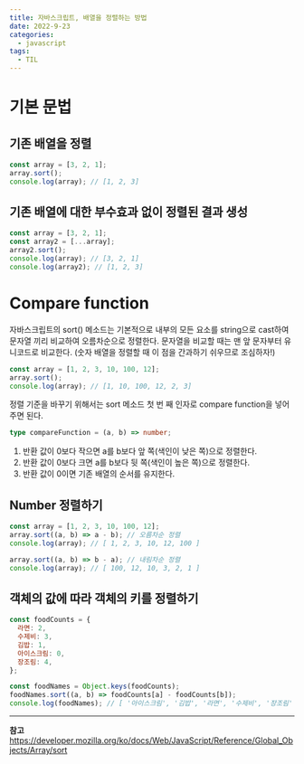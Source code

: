 ```yaml
---
title: 자바스크립트, 배열을 정렬하는 방법
date: 2022-9-23
categories:
  - javascript
tags:
  - TIL
---
```


# 기본 문법

## 기존 배열을 정렬

```javascript
const array = [3, 2, 1];
array.sort();
console.log(array); // [1, 2, 3]
```
## 기존 배열에 대한 부수효과 없이 정렬된 결과 생성

```javascript
const array = [3, 2, 1];
const array2 = [...array];
array2.sort();
console.log(array); // [3, 2, 1]
console.log(array2); // [1, 2, 3]
```

# Compare function

자바스크립트의 sort() 메소드는 기본적으로 내부의 모든 요소를 string으로 cast하여 문자열 끼리 비교하여 오름차순으로 정렬한다. 문자열을 비교할 때는 맨 앞 문자부터 유니코드로 비교한다. (숫자 배열을 정렬할 때 이 점을 간과하기 쉬우므로 조심하자!)

```javascript
const array = [1, 2, 3, 10, 100, 12];
array.sort();
console.log(array); // [1, 10, 100, 12, 2, 3]
```

정렬 기준을 바꾸기 위해서는 sort 메소드 첫 번 째 인자로 compare function을 넣어주면 된다.

```typescript
type compareFunction = (a, b) => number;
```

1. 반환 값이 0보다 작으면 a를 b보다 앞 쪽(색인이 낮은 쪽)으로 정렬한다.  
2. 반환 값이 0보다 크면 a를 b보다 뒷 쪽(색인이 높은 쪽)으로 정렬한다.  
3. 반환 값이 0이면 기존 배열의 순서를 유지한다.

## Number 정렬하기

```javascript
const array = [1, 2, 3, 10, 100, 12];
array.sort((a, b) => a - b); // 오름차순 정렬
console.log(array); // [ 1, 2, 3, 10, 12, 100 ]

array.sort((a, b) => b - a); // 내림차순 정렬
console.log(array); // [ 100, 12, 10, 3, 2, 1 ]
```

## 객체의 값에 따라 객체의 키를 정렬하기

```javascript
const foodCounts = {
  라면: 2,
  수제비: 3,
  김밥: 1,
  아이스크림: 0,
  장조림: 4,
};

const foodNames = Object.keys(foodCounts);
foodNames.sort((a, b) => foodCounts[a] - foodCounts[b]);
console.log(foodNames); // [ '아이스크림', '김밥', '라면', '수제비', '장조림' ]
```

---

__참고__
https://developer.mozilla.org/ko/docs/Web/JavaScript/Reference/Global_Objects/Array/sort
